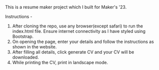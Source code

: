 This is a resume maker project which I built for Maker's '23.

Instructions - 
1. After cloning the repo, use any browser(except safari) to run the index.html file. Ensure internet connectivity as I have styled using Bootstrap.
2. On opening the page, enter your details and follow the instructions as shown in the website.
3. After filling all details, click generate CV and your CV will be downloaded.
4. While printing the CV, print in landscape mode.

